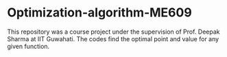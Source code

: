 # Optimization-algorithm-ME609
This repository was a course project under the supervision of Prof. Deepak Sharma at IIT Guwahati. The codes find the optimal point and value for any given function.
